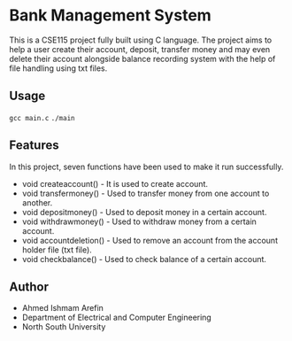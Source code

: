 # Bank Management System

This is a CSE115 project fully built using C language. The project aims to help a user create their account, deposit, transfer money and may even delete their account alongside balance recording system with the help of file handling using txt files.
## Usage

``
gcc main.c
``
``
./main
``

## Features

In this project, seven functions have been used to make it run successfully.
- void createaccount() - It is used to create account.
- void transfermoney() - Used to transfer money from one account to another.
- void depositmoney() - Used to deposit money in a certain account.
- void withdrawmoney() - Used to withdraw money from a certain account.
- void accountdeletion() - Used to remove an account from the account holder file (txt file).
- void checkbalance() - Used to check balance of a certain account.
## Author
- Ahmed Ishmam Arefin
- Department of Electrical and Computer Engineering
- North South University

 
